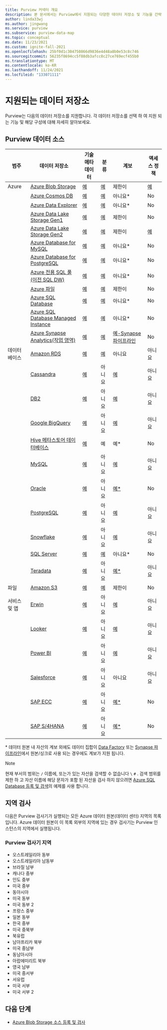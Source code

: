 ```yaml
---
title: Purview 커넥터 개요
description: 본 문서에서는 Purview에서 지원되는 다양한 데이터 저장소 및 기능을 간략하게 설명합니다.
author: linda33wj
ms.author: jingwang
ms.service: purview
ms.subservice: purview-data-map
ms.topic: conceptual
ms.date: 11/23/2021
ms.custom: ignite-fall-2021
ms.openlocfilehash: 25bf0d1c304750866d9836e4d48a8b0e53c8c746
ms.sourcegitcommit: 56235f8694cc5f88db3afcc8c27ce769ecf455b0
ms.translationtype: MT
ms.contentlocale: ko-KR
ms.lasthandoff: 11/24/2021
ms.locfileid: "133071111"
---
```

# <a name="supported-data-stores"></a>지원되는 데이터 저장소

Purview는 다음의 데이터 저장소를 지원합니다. 각 데이터 저장소를 선택 하 여 지원 되는 기능 및 해당 구성에 대해 자세히 알아보세요.

## <a name="purview-data-sources"></a>Purview 데이터 소스

|**범주**|  **데이터 저장소**  |**기술 메타 데이터** |**분류** |**계보** | **액세스 정책** |
|---|---|---|---|---|---|
| Azure | [Azure Blob Storage](register-scan-azure-blob-storage-source.md)| [예](register-scan-azure-blob-storage-source.md#register) | [예](register-scan-azure-blob-storage-source.md#scan)| 제한이 | [예](how-to-access-policies-storage.md) |
||    [Azure Cosmos DB](register-scan-azure-cosmos-database.md)| [예](register-scan-azure-cosmos-database.md#register) | [예](register-scan-azure-cosmos-database.md#scan)|아니요*|No|
||    [Azure Data Explorer](register-scan-azure-data-explorer.md)| [예](register-scan-azure-data-explorer.md#register) | [예](register-scan-azure-data-explorer.md#scan)| 아니요* | No |
||    [Azure Data Lake Storage Gen1](register-scan-adls-gen1.md)| [예](register-scan-adls-gen1.md#register) | [예](register-scan-adls-gen1.md#scan)| 제한이 | No |
||    [Azure Data Lake Storage Gen2](register-scan-adls-gen2.md)| [예](register-scan-adls-gen2.md#register) | [예](register-scan-adls-gen2.md#scan)| 제한이 | [예](how-to-access-policies-storage.md) |
|| [Azure Database for MySQL](register-scan-azure-mysql-database.md) | [예](register-scan-azure-mysql-database.md#register) | [예](register-scan-azure-mysql-database.md#scan) | 아니요* | No |
|| [Azure Database for PostgreSQL](register-scan-azure-postgresql.md) | [예](register-scan-azure-postgresql.md#register) | [예](register-scan-azure-postgresql.md#scan) | 아니요* | No |
||    [Azure 전용 SQL 풀(이전 SQL DW)](register-scan-azure-synapse-analytics.md)| [예](register-scan-azure-synapse-analytics.md#register) | [예](register-scan-azure-synapse-analytics.md#scan)| 아니요* | No |
||    [Azure 파일](register-scan-azure-files-storage-source.md)|[예](register-scan-azure-files-storage-source.md#register) | [예](register-scan-azure-files-storage-source.md#scan) | 제한이 |  No |
||    [Azure SQL Database](register-scan-azure-sql-database.md)| [예](register-scan-azure-sql-database.md#register) |[예](register-scan-azure-sql-database.md#scan)| 아니요* | No |
||    [Azure SQL Database Managed Instance](register-scan-azure-sql-database-managed-instance.md)|  [예](register-scan-azure-sql-database-managed-instance.md#scan) | [예](register-scan-azure-sql-database-managed-instance.md#scan) | 아니요* | No |
||    [Azure Synapse Analytics(작업 영역)](register-scan-synapse-workspace.md)| [예](register-scan-synapse-workspace.md#register) | [예](register-scan-synapse-workspace.md#scan)| [예-Synapse 파이프라인](how-to-lineage-azure-synapse-analytics.md)| No|
|데이터베이스| [Amazon RDS](register-scan-amazon-rds.md) | [예](register-scan-amazon-rds.md#register-an-amazon-rds-data-source) | [예](register-scan-amazon-rds.md#scan-an-amazon-rds-database) | 아니요 | 아니요 |
||    [Cassandra](register-scan-cassandra-source.md)|[예](register-scan-cassandra-source.md#register) | 아니요 | [예](how-to-lineage-cassandra.md)| 아니요|
|| [DB2](register-scan-db2.md) | [예](register-scan-db2.md#register) | 아니요 | [예](register-scan-db2.md#scan) | 아니요 |
||    [Google BigQuery](register-scan-google-bigquery-source.md)| [예](register-scan-google-bigquery-source.md#register)| 아니요 | [예](how-to-lineage-google-bigquery.md)| 아니요|
|| [Hive 메타스토어 데이터베이스](register-scan-hive-metastore-source.md) | [예](register-scan-hive-metastore-source.md#register) | 예 | 예* | No|
|| [MySQL](register-scan-mysql.md) | [예](register-scan-mysql.md#register) | 아니요 | [예](register-scan-mysql.md#scan) | 아니요 |
|| [Oracle](register-scan-oracle-source.md) | [예](register-scan-oracle-source.md#register)|  아니요 | [예*](how-to-lineage-oracle.md) | No|
|| [PostgreSQL](register-scan-postgresql.md) | [예](register-scan-postgresql.md#register) | 아니요 | [예](register-scan-postgresql.md#scan) | 아니요 |
|| [Snowflake](register-scan-snowflake.md) | [예](register-scan-snowflake.md#register) | 아니요 | [예](register-scan-snowflake.md#scan) | 아니요 |
||    [SQL Server](register-scan-on-premises-sql-server.md)| [예](register-scan-on-premises-sql-server.md#register) |[예](register-scan-on-premises-sql-server.md#scan) | 아니요* | No|
||    [Teradata](register-scan-teradata-source.md)| [예](register-scan-teradata-source.md#register)|  아니요 | [예*](how-to-lineage-teradata.md) | 아니요|
|파일|[Amazon S3](register-scan-amazon-s3.md)|[예](register-scan-amazon-s3.md)| [예](register-scan-amazon-s3.md)| 제한이 | No|
|서비스 및 앱|    [Erwin](register-scan-erwin-source.md)| [예](register-scan-erwin-source.md#register)| 아니요 | [예](how-to-lineage-erwin.md)| 아니요|
||    [Looker](register-scan-looker-source.md)| [예](register-scan-looker-source.md#register)| 아니요 | [예](how-to-lineage-looker.md)| 아니요|
||    [Power BI](register-scan-power-bi-tenant.md)| [예](register-scan-power-bi-tenant.md#register)| 아니요 | [예](how-to-lineage-powerbi.md)| 아니요|
|| [Salesforce](register-scan-salesforce.md) | [예](register-scan-salesforce.md#register) | 아니요 | 아니요 | 아니요 |
||    [SAP ECC](register-scan-sapecc-source.md)| [예](register-scan-sapecc-source.md#register) | 아니요 | [예*](how-to-lineage-sapecc.md) | No|
|| [SAP S/4HANA](register-scan-saps4hana-source.md) | [예](register-scan-saps4hana-source.md#register)| 아니요 | [예*](how-to-lineage-sapecc.md) | No|

\* 데이터 원본 내 자산의 계보 외에도 데이터 집합이 [Data Factory](how-to-link-azure-data-factory.md) 또는 [Synapse 파이프라인](how-to-lineage-azure-synapse-analytics.md)에서 원본/싱크로 사용 되는 경우에도 계보가 지원 됩니다.

> [!NOTE]
> 현재 부서의 범위는 `/` 이름에, 또는가 있는 자산을 검색할 수 없습니다 `\` `#` . 검색 범위를 제한 하 고 자산 이름에 해당 문자가 포함 된 자산을 검사 하지 않으려면 [Azure SQL Database 등록 및 검색](register-scan-azure-sql-database.md#creating-the-scan)의 예제를 사용 합니다.

## <a name="scan-regions"></a>지역 검사
다음은 Purview 검사기가 실행되는 모든 Azure 데이터 원본(데이터 센터) 지역의 목록입니다. Azure 데이터 원본이 이 목록 외부의 지역에 있는 경우 검사기는 Purview 인스턴스의 지역에서 실행됩니다.

### <a name="purview-scanner-regions"></a>Purview 검사기 지역

- 오스트레일리아 동부
- 오스트레일리아 남동부
- 브라질 남부
- 캐나다 중부
- 인도 중부
- 미국 중부
- 동아시아
- 미국 동부
- 미국 동부 2
- 프랑스 중부
- 일본 동부
- 한국 중부
- 미국 중북부
- 북유럽
- 남아프리카 북부
- 미국 중남부
- 동남아시아
- 아랍에미리트 북부
- 영국 남부
- 미국 중서부
- 서유럽
- 미국 서부
- 미국 서부 2

## <a name="next-steps"></a>다음 단계

- [Azure Blob Storage 소스 등록 및 검사](register-scan-azure-blob-storage-source.md)